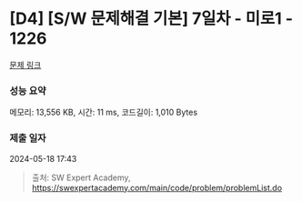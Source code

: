# [D4] [S/W 문제해결 기본] 7일차 - 미로1 - 1226 

[문제 링크](https://swexpertacademy.com/main/code/problem/problemDetail.do?contestProbId=AV14vXUqAGMCFAYD) 

### 성능 요약

메모리: 13,556 KB, 시간: 11 ms, 코드길이: 1,010 Bytes

### 제출 일자

2024-05-18 17:43



> 출처: SW Expert Academy, https://swexpertacademy.com/main/code/problem/problemList.do